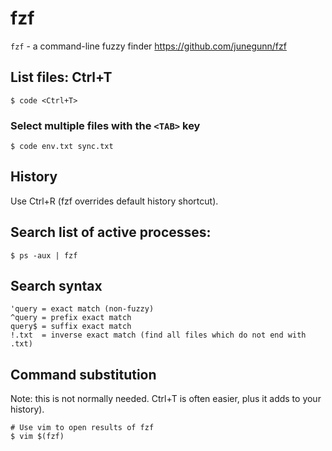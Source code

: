 # fzf

`fzf` - a command-line fuzzy finder
https://github.com/junegunn/fzf

## List files: Ctrl+T
```
$ code <Ctrl+T>
```

### Select multiple files with the `<TAB>` key
```
$ code env.txt sync.txt
```

## History
Use Ctrl+R (fzf overrides default history shortcut).

## Search list of active processes:
```
$ ps -aux | fzf
```

## Search syntax
```
'query = exact match (non-fuzzy)
^query = prefix exact match
query$ = suffix exact match
!.txt  = inverse exact match (find all files which do not end with .txt)
```

## Command substitution
Note: this is not normally needed. Ctrl+T is often easier, plus it adds to your history).
```
# Use vim to open results of fzf
$ vim $(fzf)
```
